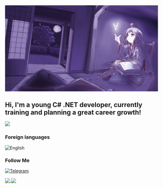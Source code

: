 [![Header](https://github.com/Raizeen69/Raizeen69/blob/main/assets/image.jpg)](https://github.com/Raizeen69)

## Hi, I'm a young C# .NET developer, currently training and planning a great career growth!

![](https://img.shields.io/badge/Python-fde910?style=for-the-badge&logo=python)

### Foreign languages

![English](https://img.shields.io/badge/English-000?style=for-the-badge&color=orange)

### Follow Me

[![Telegram](https://img.shields.io/badge/Telegram-000?style=for-the-badge&logo=telegram)](https://t.me/AlfapveRaizeen)


<a href="https://github.com/MaximProsin">
  <img height=200 margin-right=7px align="center" src="https://github-readme-stats.vercel.app/api?username=Raizeen69&show_icons=true&theme=radical" />
</a>
<a href="https://github.com/MaximProsin">
  <img height=200 margin-left=7px align="center" src="https://github-readme-stats.vercel.app/api/top-langs/?username=Raizeen69&layout=compact&theme=radical" />
</a>

